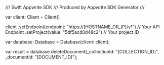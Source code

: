 /// Swift Appwrite SDK
/// Produced by Appwrite SDK Generator
///


var client: Client = Client()

client
    .setEndpoint(endpoint: "https://[HOSTNAME_OR_IP]/v1") // Your API Endpoint
    .setProject(value: "5df5acd0d48c2") // Your project ID

var database: Database =  Database(client: client);

var result = database.deleteDocument(_collectionId: "[COLLECTION_ID]", _documentId: "[DOCUMENT_ID]");
